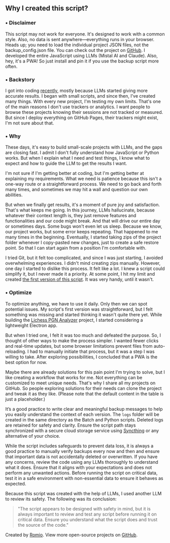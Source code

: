 ## Why I created this script?

### • Disclaimer
This script may not work for everyone. It's designed to work with a common style. Also, no data is sent anywhere—everything runs in your browser. Heads up; you need to load the individual project JSON files, not the backup_config.json file. You can check out the project on [GitHub](https://github.com/romiojoseph/version-control-backup-log-viewer). I developed the entire JavaScript using LLMs (Mistal AI and Claude). Also, hey, it's a PWA! So just install and pin it if you use the backup script more often.

### • Backstory
I got into coding [recently](https://romio.substack.com/p/ai-assisted-learning-journey-10000-hours-snowball-effect), mostly because LLMs started giving more accurate results. I began with small scripts, and since then, I've created many things. With every new project, I'm testing my own limits. That's one of the main reasons I don't use trackers or analytics. I want people to browse these projects knowing their sessions are not tracked or measured. But since I deploy everything on GitHub Pages, their trackers might exist, I'm not sure about that.

### • Why
These days, it's easy to build small-scale projects with LLMs, and the gaps are closing fast. I admit I don't fully understand how JavaScript or Python works. But when I explain what I need and test things, I know what to expect and how to guide the LLM to get the results I want.

I'm not sure if I'm getting better at coding, but I'm getting better at explaining my requirements. What we need is patience because this isn't a one-way route or a straightforward process. We need to go back and forth many times, and sometimes we may hit a wall and question our own abilities.

But when we finally get results, it's a moment of pure joy and satisfaction. That's what keeps me going. In this journey, LLMs hallucinate, because whatever their context length is, they just remove features and functionalities and our code might break. And that will drive our entire day or sometimes days. Some bugs won't even let us sleep. Because we know, our project works, but some error keeps repeating. That happened to me many times in the beginning. Eventually, I started taking zips of the project folder whenever I copy-pasted new changes, just to create a safe restore point. So that I can start again from a position I'm comfortable with.

I tried Git, but it felt too complicated, and since I was just starting, I avoided overwhelming experiences. I didn't mind creating zips manually. However, one day I started to dislike this process. It felt like a lot. I knew a script could simplify it, but I never made it a priority. At some point, I hit my limit and created [the first version of this script](https://github.com/romiojoseph/open-source/tree/main/utility-scripts/version-control-backup-python-script). It was very handy, until it wasn't.

### • Optimize
To optimize anything, we have to use it daily. Only then we can spot potential issues. My script's first version was straightforward, but I felt something was missing and started thinking it wasn't quite there yet. While building the [Lichess PGN Analyzer](https://github.com/romiojoseph/lichess-pgn-analyzer) project, I started considering a lightweight Electron app.

But when I tried one, I felt it was too much and defeated the purpose. So, I thought of other ways to make the process simpler. I wanted fewer clicks and real-time updates, but some browser limitations prevent files from auto-reloading. I had to manually initiate that process, but it was a step I was willing to take. After exploring possibilities, I concluded that a PWA is the best option for now.

Maybe there are already solutions for this pain point I'm trying to solve, but I like creating a workflow that works for me. Not everything can be customized to meet unique needs. That's why I share all my projects on GitHub. So people exploring solutions for their needs can clone the project and tweak it as they like. (Please note that the default content in the table is just a placeholder.)

It’s a good practice to write clear and meaningful backup messages to help you easily understand the context of each version. The `logs` folder will be created in the same directory as the Batch and Python scripts. Deleted logs are retained for safety and clarity. Ensure the script path stays synchronized with a secure cloud storage service using [Syncthing](https://syncthing.net) or any alternative of your choice.

While the script includes safeguards to prevent data loss, it is always a good practice to manually verify backups every now and then and ensure that important data is not accidentally deleted or overwritten. If you have any concerns, review the code using any LLMs thoroughly to understand what it does. Ensure that it aligns with your expectations and does not perform any unwanted actions. Before running the script on critical data, test it in a safe environment with non-essential data to ensure it behaves as expected.

Because this script was created with the help of LLMs, I used another LLM to review its safety. The following was its conclusion:

> "The script appears to be designed with safety in mind, but it is always important to review and test any script before running it on critical data. Ensure you understand what the script does and trust the source of the code."

Created by [Romio](https://romio.framer.website). View more open-source projects on [GitHub](https://romiojoseph.github.io/open-source/).
